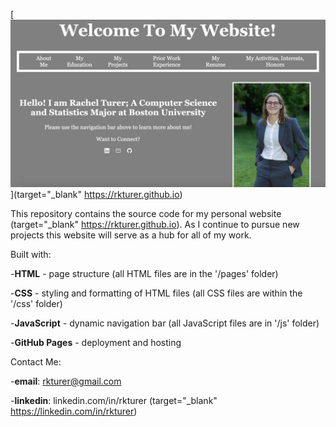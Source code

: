 [![Website Preview](/images/preview.png)](target="_blank" https://rkturer.github.io)

This repository contains the source code for my personal website (target="_blank" https://rkturer.github.io). As I continue to pursue new projects this website will serve as a hub for all of my work. 

Built with: 

-**HTML** - page structure (all HTML files are in the '/pages' folder)

-**CSS** - styling and formatting of HTML files (all CSS files are within the '/css' folder)

-**JavaScript** - dynamic navigation bar (all JavaScript files are in '/js' folder) 

-**GitHub Pages** - deployment and hosting
 
Contact Me:

-**email**: rkturer@gmail.com

-**linkedin**: linkedin.com/in/rkturer (target="_blank" https://linkedin.com/in/rkturer)

